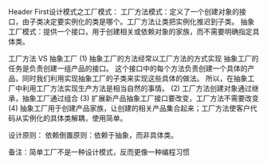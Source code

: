 Header First设计模式之工厂模式：
工厂方法模式：定义了一个创建对象的接口，由子类决定要实例化的类是哪个。工厂方法让类把实例化推迟到子类。
抽象工厂模式：提供一个接口，用于创建相关或依赖对象的家族，而不需要明确指定具体类。

工厂方法 VS 抽象工厂
(1) 抽象工厂的方法经常以工厂方法的方式实现 抽象工厂的任务是负责创建一组产品的接口。
这个接口中的每个方法负责创建一个具体的产品，同时我们利用实现抽象工厂的子类来实现这些具体的做法。
所以，在抽象工厂中利用工厂方法实现生产方法是相当自然的事情。
(2) 工厂方法创建对象通过继承，抽象工厂通过组合
(3) 扩展新产品抽象工厂接口要改变，工厂方法不需要改变
(4) 抽象工厂用于创建产品家族，让创建的相关产品集合起来；工厂方法使客户代码从实例化的具体类解耦，使用简单。

设计原则：
依赖倒置原则：依赖于抽象，而非具体类。

备注：简单工厂不是一种设计模式，反而更像一种编程习惯

